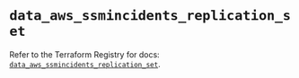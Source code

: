 # `data_aws_ssmincidents_replication_set`

Refer to the Terraform Registry for docs: [`data_aws_ssmincidents_replication_set`](https://registry.terraform.io/providers/hashicorp/aws/6.4.0/docs/data-sources/ssmincidents_replication_set).
